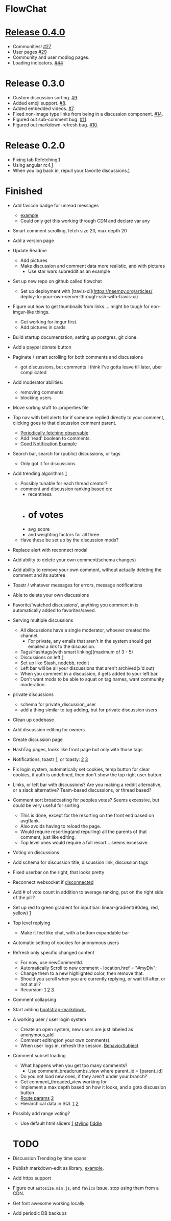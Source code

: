 # FlowChat

# [Release 0.4.0](https://github.com/tchoulihan/flowchat/milestone/3)
- Communities! [#27](https://github.com/tchoulihan/flowchat/issues/27)
- User pages [#29](https://github.com/tchoulihan/flowchat/issues/29)
- Community and user modlog pages.
- Loading indicators. [#44](https://github.com/tchoulihan/flowchat/issues/44)

# Release 0.3.0
- Custom discussion sorting. [#9](https://github.com/tchoulihan/flowchat/issues/9).
- Added emoji support. [#8](https://github.com/tchoulihan/flowchat/issues/8).
- Added embedded videos. [#7](https://github.com/tchoulihan/flowchat/issues/7).
- Fixed non-image type links from being in a discussion component. [#14](https://github.com/tchoulihan/flowchat/issues/14).
- Figured out sub-comment bug. [#11](https://github.com/tchoulihan/flowchat/issues/11).
- Figured out markdown-refresh bug. [#10](https://github.com/tchoulihan/flowchat/issues/10).

# Release 0.2.0
- Fixing tab Refetching.[1](https://github.com/tchoulihan/flowchat/commit/96558421bef042c167acaa709d6e36cd30701b3c)
- Using angular rc4.[1](https://github.com/tchoulihan/flowchat/commit/bc7f6379691659fe8da20c01eb3c947ffe19d98b)
- When you log back in, repull your favorite discussions.[1](https://github.com/tchoulihan/flowchat/commit/fca846fe2ce6861d0c31da65ea9445241470cd3e)


# Finished
- Add favicon badge for unread messages
  - [example](https://github.com/ejci/favico.js)
  - Could only get this working through CDN and declare var any
- Smart comment scrolling, fetch size 20, max depth 20
- Add a version page
- Update Readme
  - Add pictures
  - Make discussion and comment data more realistic, and with pictures
    - Use star wars subreddit as an example
- Set up new repo on github called flowchat
  - Set up deployment with [travis-ci](https://neemzy.org/articles/
  deploy-to-your-own-server-through-ssh-with-travis-ci)
- Figure out how to get thumbnails from links.... might be tough for non-imgur-like things. 
  - Get working for imgur first. 
  - Add pictures in cards
- Build startup documentation, setting up postgres, git clone. 
- Add a paypal donate button
- Paginate / smart scrolling for both comments and discussions
  - got discussions, but comments I think I've gotta leave till later, uber complicated
- Add moderator abilities:
  - removing comments
  - blocking users
- Move sorting stuff to .properties file
- Top nav with bell alerts for if someone replied directly to your comment, clicking goes to that discussion comment parent. 
  - [Periodically fetching observable](http://www.codegur.online/36086596/periodically-updating-observable-value-in-angular2)
  - Add 'read' boolean to comments. 
  - [Good Notification Example](http://infinite-woodland-5276.herokuapp.com/index.html)
- Search bar, search for (public) discussions, or tags
  - Only got it for discussions
- Add trending algorithms [1](http://sorentwo.com/2013/12/30/let-postgres-do-the-work.html)
  - Possibly tunable for each thread creator?
  - comment and discussion ranking based on: 
    - recentness
    - # of votes
    - avg_score 
    - and weighting factors for all three
  - Have these be set up by the discussion mods?
- Replace alert with reconnect modal
- Add ability to delete your own comment(schema changes)
- Add ability to remove your own comment, without actually deleting the comment and its subtree
- Toastr / whatever messages for errors, message notifications
- Able to delete your own discussions
- Favorite/'watched discussions', anything you comment in is automatically added to favorites/saved.
- Serving multiple discussions
  - All discussions have a single moderator, whoever created the channel.
    - For private, any emails that aren't in the system should get emailed a link to the discussion.
  - Tags/Hashtags(with smart linking)(maximum of 3 - 5)
  - Discussions on left [1](http://v4-alpha.getbootstrap.com/examples/dashboard/)
  - Set up like Stash, [nodebb](https://github.com/NodeBB/NodeBB), reddit
  - Left bar will be all your discussions that aren't archived(x'd out)
  - When you comment in a discussion, it gets added to your left bar.
  - Don't want mods to be able to squat on tag names, want community moderation.
- private discussions
  - schema for private_discussion_user
  - add a thing similar to tag adding, but for private discussion users
- Clean up codebase
- Add discussion editing for owners
- Create discussion page
- HashTag pages, looks like front page but only with those tags
- Notifications, toastr [1](https://github.com/PointInside/ng2-toastr), or toasty: [2](http://akserg.github.io/ng2-webpack-demo/) [3](https://github.com/Stabzs/Angular2-Toaster)
- Fix login system, automatically set cookies, temp button for clear cookies, if auth is undefined, then don't show the top right user button.
- Links, or left bar with discussions? Are you making a reddit alternative, or a slack alternative? Team-based discussions, or thread based?
- Comment sort broadcasting for peoples votes? Seems excessive, but could be very useful for sorting. 
  - This is done, except for the resorting on the front end based on avgRank. 
  - Also avoids having to reload the page.
  - Would require resorting(and repulling) all the parents of that comment, just like editing.
  - Top level ones would require a full resort... seems excessive.
- Voting on discussions
- Add schema for discussion title, discussion link, discussion tags
- Fixed userbar on the right, that looks pretty
- Reconnect websocket if [disconnected](http://stackoverflow.com/questions/3479734/javascript-jquery-test-if-window-has-focus)
- Add # of vote count in addition to average ranking, put on the right side of the pill?
- Set up red to green gradient for input bar: linear-gradient(90deg, red, yellow) [1](https://css-tricks.com/styling-cross-browser-compatible-range-inputs-css/)
- Top level replying
	- Make it feel like chat, with a bottom expandable bar
- Automatic setting of cookies for anonymous users
- Refresh only specific changed content
  - For now, use newCommentId.
  - Automatically Scroll to new comment - location.href = "#myDiv";
  - Change them to a new highlighted color, then remove that.
  - Should you scroll when you are currently replying, or wait till after, or not at all?
  - Recursion: [1](http://stackoverflow.com/a/2549333/1655478) [2](http://stackoverflow.com/questions/16228467/how-do-i-break-out-of-loops-in-recursive-functions) [3](http://stackoverflow.com/questions/34522306/angular-2-focus-on-newly-added-input-element)
- Comment collapsing
- Start adding [bootstrap-markdown.](http://www.codingdrama.com/bootstrap-markdown/)
- A working user / user login system
  - Create an open system, new users are just labeled as anonymous_aId
  - Comment editing(on your own comments).
  - When user logs in, refresh the session. [BehaviorSubject](http://stackoverflow.com/questions/34376854/delegation-eventemitter-or-observable-in-angular2/35568924#35568924)
- Comment subset loading
  - What happens when you get too many comments?
    - Use comment_breadcrumbs_view where parent_id = [parent_id]
  - Do you not load new ones, if they aren't under your branch?
  - Get comment_threaded_view working for 
  - Implement a max depth based on how it looks, and a goto discussion button
  - [Route params](http://plnkr.co/edit/IcnEzZ0WtiaY5Bpqrq2Y?p=preview) [2](https://github.com/angular/angular/issues/6204)
  - Hierarchical data in SQL [1](http://stackoverflow.com/questions/8252323/mysql-closure-table-hierarchical-database-how-to-pull-information-out-in-the-c) [2](http://stackoverflow.com/questions/192220/what-is-the-most-efficient-elegant-way-to-parse-a-flat-table-into-a-tree/)
- Possibly add range voting?
	- Use default html sliders [1](http://stackoverflow.com/questions/15935837/how-to-display-a-range-input-slider-vertically) [styling](http://danielstern.ca/range.css/#/) [fiddle](http://jsfiddle.net/Mmgxg/)

  # TODO
- Discussion Trending by time spans
- Publish markdown-edit as library, [example](http://blog.angular-university.io/how-to-create-an-angular-2-library-and-how-to-consume-it-jspm-vs-webpack/).
- Add https support
- Figure out `autosize.min.js`, and `favico` issue, stop using them from a CDN.
- Get font awesome working locally
- Add periodic DB backups